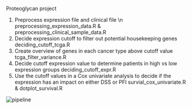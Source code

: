 Proteoglycan project 

1) Preprocess expression file and clinical file \n
     preprocessing_expression_data.R & preprocessing_clinical_sample_data.R
2) Decide expression cutoff to filter out potential housekeeping genes
     deciding_cutoff_tcga.R 
3) Create overview of genes in each cancer type above cutoff value
     tcga_filter_variance.R
4) Decide cutoff expression value to determine patients in high vs low expression groups
     deciding_cutoff_expr.R
5) Use the cutoff values in a Cox univariate analysis to decide if the expression has an impact on either DSS or PFI
     survial_cox_univariate.R & dotplot_survival.R


![pipeline](https://github.com/user-attachments/assets/aa6ab836-5ec3-4af8-b997-6f330f9afd29)
